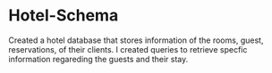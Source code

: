 # Hotel-Schema
Created a hotel database that stores information of the rooms,
guest, reservations, of their clients. I created queries to retrieve
specfic information regareding the guests and their stay.

